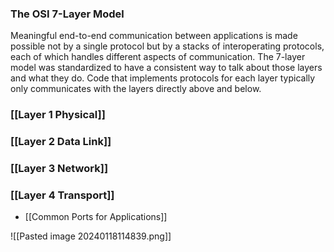 ### The OSI 7-Layer Model
Meaningful end-to-end communication between applications is made possible not by a single protocol but by a stacks of interoperating protocols, each of which handles different aspects of communication.
The 7-layer model was standardized to have a consistent way to talk about those layers and what they do.
Code that implements protocols for each layer typically only communicates with the layers directly above and below.
### [[Layer 1 Physical]]
### [[Layer 2 Data Link]]
### [[Layer 3 Network]]
### [[Layer 4 Transport]]
- [[Common Ports for Applications]]

![[Pasted image 20240118114839.png]]
